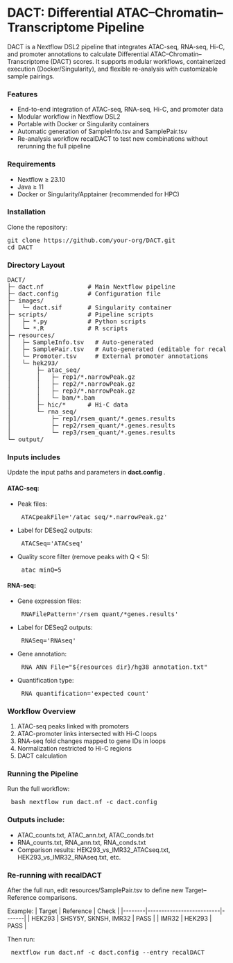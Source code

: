 # DACT: Differential ATAC–Chromatin–Transcriptome Pipeline

DACT is a Nextflow DSL2 pipeline that integrates ATAC-seq, RNA-seq, Hi-C, and promoter annotations to calculate Differential ATAC–Chromatin–Transcriptome (DACT) scores.
It supports modular workflows, containerized execution (Docker/Singularity), and flexible re-analysis with customizable sample pairings.

### Features

- End-to-end integration of ATAC-seq, RNA-seq, Hi-C, and promoter data
- Modular workflow in Nextflow DSL2
- Portable with Docker or Singularity containers
- Automatic generation of SampleInfo.tsv and SamplePair.tsv
- Re-analysis workflow recalDACT to test new combinations without rerunning the full pipeline


### Requirements

- Nextflow ≥ 23.10
- Java ≥ 11
- Docker or Singularity/Apptainer (recommended for HPC)


### Installation
Clone the repository:
<pre>
git clone https://github.com/your-org/DACT.git
cd DACT
</pre>

### Directory Layout
<pre>
DACT/
├─ dact.nf            # Main Nextflow pipeline
├─ dact.config        # Configuration file
├─ images/
│   └─ dact.sif       # Singularity container
├─ scripts/           # Pipeline scripts
│   ├─ *.py           # Python scripts
│   └─ *.R            # R scripts
├─ resources/
│   ├─ SampleInfo.tsv   # Auto-generated
│   ├─ SamplePair.tsv   # Auto-generated (editable for recalDACT)
│   └─ Promoter.tsv     # External promoter annotations
│   └─ hek293/
│       ├─ atac_seq/
│       │   ├─ rep1/*.narrowPeak.gz
│       │   ├─ rep2/*.narrowPeak.gz
│       │   ├─ rep3/*.narrowPeak.gz
│       │   └─ bam/*.bam
│       ├─ hic/*      # Hi-C data
│       └─ rna_seq/
│           ├─ rep1/rsem_quant/*.genes.results
│           ├─ rep2/rsem_quant/*.genes.results
│           └─ rep3/rsem_quant/*.genes.results
└─ output/
</pre>

### Inputs includes
Update the input paths and parameters in <b> dact.config </b>.
#### ATAC-seq:
  - Peak files:
    <pre> ATACpeakFile='/atac_seq/*.narrowPeak.gz' </pre>
  - Label for DESeq2 outputs:
    <pre> ATACSeq='ATACseq' </pre>
  - Quality score filter (remove peaks with Q < 5):
    <pre> atac_minQ=5 </pre>        
#### RNA-seq:
  - Gene expression files:
    <pre> RNAFilePattern='/rsem_quant/*genes.results' </pre>
  - Label for DESeq2 outputs:
    <pre> RNASeq='RNAseq'   </pre>
  - Gene annotation:
    <pre> RNA_ANN_File="${resources_dir}/hg38_annotation.txt" </pre>
  - Quantification type:
    <pre> RNA_quantification='expected_count' </pre>

### Workflow Overview
1. ATAC-seq peaks linked with promoters
2. ATAC-promoter links intersected with Hi-C loops
3. RNA-seq fold changes mapped to gene IDs in loops
4. Normalization restricted to Hi-C regions
5. DACT calculation

### Running the Pipeline

Run the full workflow:

<pre> bash nextflow run dact.nf -c dact.config </pre>

### Outputs include:

- ATAC_counts.txt, ATAC_ann.txt, ATAC_conds.txt
- RNA_counts.txt, RNA_ann.txt, RNA_conds.txt
- Comparison results: HEK293_vs_IMR32_ATACseq.txt, HEK293_vs_IMR32_RNAseq.txt, etc.

### Re-running with recalDACT

After the full run, edit resources/SamplePair.tsv to define new Target–Reference comparisons.

Example:
| Target | Reference                | Check |
|--------|--------------------------|-------|
| HEK293 | SHSY5Y, SKNSH, IMR32     | PASS  |
| IMR32  | HEK293                   | PASS  |

Then run:

<pre> nextflow run dact.nf -c dact.config --entry recalDACT </pre>





